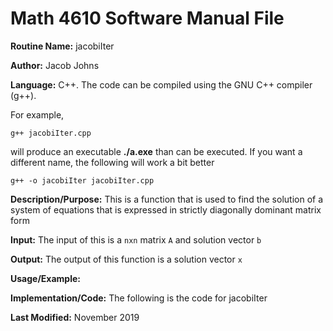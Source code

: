# Math 4610 Software Manual File

**Routine Name:** jacobiIter

**Author:** Jacob Johns

**Language:** C++. The code can be compiled using the GNU C++ compiler (g++).

For example,

    g++ jacobiIter.cpp

will produce an executable **./a.exe** than can be executed. If you want a different name, the following will work a bit
better

    g++ -o jacobiIter jacobiIter.cpp
    
**Description/Purpose:** This is a function that is used to find the solution of a system of equations that is expressed in strictly diagonally dominant matrix form

**Input:** The input of this is a `nxn` matrix `A` and solution vector `b`

**Output:** The output of this function is a solution vector `x`

**Usage/Example:**



**Implementation/Code:** The following is the code for jacobiIter



**Last Modified:** November 2019
